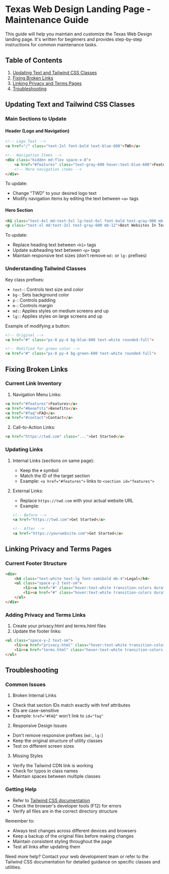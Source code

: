 # Texas Web Design Landing Page - Maintenance Guide

This guide will help you maintain and customize the Texas Web Design landing page. It's written for beginners and provides step-by-step instructions for common maintenance tasks.

## Table of Contents
1. [Updating Text and Tailwind CSS Classes](#updating-text-and-tailwind-css-classes)
2. [Fixing Broken Links](#fixing-broken-links)
3. [Linking Privacy and Terms Pages](#linking-privacy-and-terms-pages)
4. [Troubleshooting](#troubleshooting)

## Updating Text and Tailwind CSS Classes

### Main Sections to Update

#### Header (Logo and Navigation)
```html
<!-- Logo Text -->
<a href="/" class="text-2xl font-bold text-blue-600">TWD</a>

<!-- Navigation Items -->
<div class="hidden md:flex space-x-8">
    <a href="#features" class="text-gray-600 hover:text-blue-600">Features</a>
    <!-- More navigation items -->
</div>
```
To update:
- Change "TWD" to your desired logo text
- Modify navigation items by editing the text between `<a>` tags

#### Hero Section
```html
<h1 class="text-4xl md:text-5xl lg:text-6xl font-bold text-gray-900 mb-6">Texas Web Design</h1>
<p class="text-xl md:text-2xl text-gray-600 mb-12">Best Websites In Texas</p>
```
To update:
- Replace heading text between `<h1>` tags
- Update subheading text between `<p>` tags
- Maintain responsive text sizes (don't remove `md:` or `lg:` prefixes)

### Understanding Tailwind Classes

Key class prefixes:
- `text-`: Controls text size and color
- `bg-`: Sets background color
- `p-`: Controls padding
- `m-`: Controls margin
- `md:`: Applies styles on medium screens and up
- `lg:`: Applies styles on large screens and up

Example of modifying a button:
```html
<!-- Original -->
<a href="#" class="px-8 py-4 bg-blue-600 text-white rounded-full">

<!-- Modified for green color -->
<a href="#" class="px-8 py-4 bg-green-600 text-white rounded-full">
```

## Fixing Broken Links

### Current Link Inventory
1. Navigation Menu Links:
```html
<a href="#features">Features</a>
<a href="#benefits">Benefits</a>
<a href="#faq">FAQ</a>
<a href="#contact">Contact</a>
```

2. Call-to-Action Links:
```html
<a href="https://twd.com" class="...">Get Started</a>
```

### Updating Links
1. Internal Links (sections on same page):
   - Keep the `#` symbol
   - Match the ID of the target section
   - Example: `<a href="#features">` links to `<section id="features">`

2. External Links:
   - Replace `https://twd.com` with your actual website URL
   - Example:
   ```html
   <!-- Before -->
   <a href="https://twd.com">Get Started</a>
   
   <!-- After -->
   <a href="https://yourwebsite.com">Get Started</a>
   ```

## Linking Privacy and Terms Pages

### Current Footer Structure
```html
<div>
    <h4 class="text-white text-lg font-semibold mb-4">Legal</h4>
    <ul class="space-y-2 text-sm">
        <li><a href="#" class="hover:text-white transition-colors duration-300">Privacy Policy</a></li>
        <li><a href="#" class="hover:text-white transition-colors duration-300">Terms of Service</a></li>
    </ul>
</div>
```

### Adding Privacy and Terms Links
1. Create your privacy.html and terms.html files
2. Update the footer links:
```html
<ul class="space-y-2 text-sm">
    <li><a href="privacy.html" class="hover:text-white transition-colors duration-300">Privacy Policy</a></li>
    <li><a href="terms.html" class="hover:text-white transition-colors duration-300">Terms of Service</a></li>
</ul>
```

## Troubleshooting

### Common Issues

1. Broken Internal Links
- Check that section IDs match exactly with href attributes
- IDs are case-sensitive
- Example: `href="#FAQ"` won't link to `id="faq"`

2. Responsive Design Issues
- Don't remove responsive prefixes (`md:`, `lg:`)
- Keep the original structure of utility classes
- Test on different screen sizes

3. Missing Styles
- Verify the Tailwind CDN link is working
- Check for typos in class names
- Maintain spaces between multiple classes

### Getting Help
- Refer to [Tailwind CSS documentation](https://tailwindcss.com/docs)
- Check the browser's developer tools (F12) for errors
- Verify all files are in the correct directory structure

Remember to:
- Always test changes across different devices and browsers
- Keep a backup of the original files before making changes
- Maintain consistent styling throughout the page
- Test all links after updating them

Need more help? Contact your web development team or refer to the Tailwind CSS documentation for detailed guidance on specific classes and utilities.